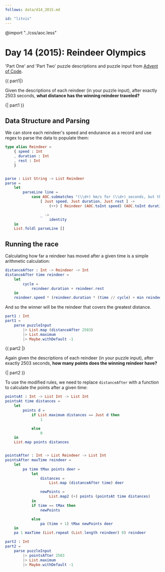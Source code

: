 ```yaml
---
follows: data/d14_2015.md

id: "litvis"
---
```


@import "../css/aoc.less"

# Day 14 (2015): Reindeer Olympics

'Part One' and 'Part Two' puzzle descriptions and puzzle input from [Advent of Code](https://adventofcode.com/2015/day/14).

{( part1|}

Given the descriptions of each reindeer (in your puzzle input), after exactly 2503 seconds, **what distance has the winning reindeer traveled?**

{| part1 )}

## Data Structure and Parsing

We can store each reindeer's speed and endurance as a record and use regex to parse the data to populate them:

```elm {l}
type alias Reindeer =
    { speed : Int
    , duration : Int
    , rest : Int
    }


parse : List String -> List Reindeer
parse =
    let
        parseLine line =
            case AOC.submatches "(\\d+) km/s for (\\d+) seconds, but then must rest for (\\d+)" line of
                [ Just speed, Just duration, Just rest ] ->
                    (++) [ Reindeer (AOC.toInt speed) (AOC.toInt duration) (AOC.toInt rest) ]

                _ ->
                    identity
    in
    List.foldl parseLine []
```

## Running the race

Calculating how far a reindeer has moved after a given time is a simple arithmetic calculation:

```elm {l}
distanceAfter : Int -> Reindeer -> Int
distanceAfter time reindeer =
    let
        cycle =
            reindeer.duration + reindeer.rest
    in
    reindeer.speed * (reindeer.duration * (time // cycle) + min reindeer.duration (modBy cycle time))
```

And so the winner will be the reindeer that covers the greatest distance.

```elm {l r}
part1 : Int
part1 =
    parse puzzleInput
        |> List.map (distanceAfter 2503)
        |> List.maximum
        |> Maybe.withDefault -1
```

{( part2 |}

Again given the descriptions of each reindeer (in your puzzle input), after exactly 2503 seconds, **how many points does the winning reindeer have?**

{| part2 )}

To use the modified rules, we need to replace `distanceAfter` with a function to calculate the points after a given time:

```elm {l}
pointsAt : Int -> List Int -> List Int
pointsAt time distances =
    let
        points d =
            if List.maximum distances == Just d then
                1

            else
                0
    in
    List.map points distances


pointsAfter : Int -> List Reindeer -> List Int
pointsAfter maxTime reindeer =
    let
        pa time tMax points deer =
            let
                distances =
                    List.map (distanceAfter time) deer

                newPoints =
                    List.map2 (+) points (pointsAt time distances)
            in
            if time == tMax then
                newPoints

            else
                pa (time + 1) tMax newPoints deer
    in
    pa 1 maxTime (List.repeat (List.length reindeer) 0) reindeer
```

```elm {l r}
part2 : Int
part2 =
    parse puzzleInput
        |> pointsAfter 2503
        |> List.maximum
        |> Maybe.withDefault -1
```
